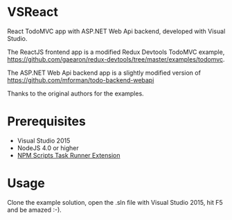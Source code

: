 # VSReact
React TodoMVC app with ASP.NET Web Api backend, developed with Visual Studio.

The ReactJS frontend app is a modified Redux Devtools TodoMVC example, https://github.com/gaearon/redux-devtools/tree/master/examples/todomvc. 

The ASP.NET Web Api backend app is a slightly modified version of https://github.com/mforman/todo-backend-webapi

Thanks to the original authors for the examples.

# Prerequisites
- Visual Studio 2015
- NodeJS 4.0 or higher
- [NPM Scripts Task Runner Extension](https://visualstudiogallery.msdn.microsoft.com/8f2f2cbc-4da5-43ba-9de2-c9d08ade4941)

# Usage
Clone the example solution, open the .sln file with Visual Studio 2015, hit F5 and be amazed :-).